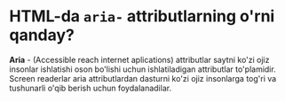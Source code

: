 # HTML-da `aria-` attributlarning o'rni qanday?

**Aria** - (Accessible reach internet aplications) attributlar saytni ko'zi ojiz insonlar ishlatishi oson bo'lishi uchun ishlatiladigan attributlar to'plamidir. Screen readerlar aria attributlardan dasturni ko'zi ojiz insonlarga tog'ri va tushunarli o'qib berish uchun foydalanadilar.
